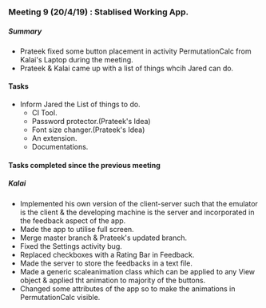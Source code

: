 ### Meeting 9 (20/4/19) : Stablised Working App.

##### Summary 
- Prateek fixed some button placement in activity PermutationCalc from Kalai's Laptop during the meeting.
- Prateek & Kalai came up with a list of things whcih Jared can do.

#### Tasks
- Inform Jared the List of things to do.
    - CI Tool.
    - Password protector.(Prateek's Idea)
    - Font size changer.(Prateek's Idea)
    - An extension.
    - Documentations.

#### Tasks completed since the previous meeting
##### Kalai
- Implemented his own version of the client-server such that the emulator is the client & the developing machine is the server and incorporated in the feedback aspect of the app.
- Made the app to utilise full screen.
- Merge master branch & Prateek's updated branch.
- Fixed the Settings activity bug.
- Replaced checkboxes with a Rating Bar in Feedback.
- Made the server to store the feedbacks in a text file.
- Made a generic scaleanimation class which can be applied to any View object & applied tht animation to majority of the buttons.
- Changed some attributes of the app so to make the animations in PermutationCalc visible.

